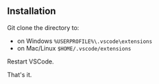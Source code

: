 ## Installation

Git clone the directory to:

- on Windows `%USERPROFILE%\.vscode\extensions`
- on Mac/Linux `$HOME/.vscode/extensions`

Restart VSCode.

That's it.